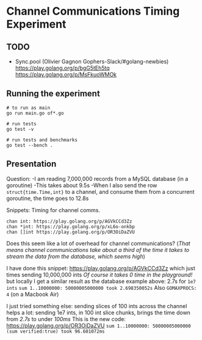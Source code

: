 # Channel Communications Timing Experiment

## TODO

- Sync.pool (Olivier Gagnon Gophers-Slack/#golang-newbies)
  https://play.golang.org/p/bgG5tEh5tq
  https://play.golang.org/p/MsFkuoWMOk

## Running the experiment 

    # to run as main
    go run main.go of*.go

    # run tests
    go test -v

    # run tests and benchmarks
    go test --bench .

## Presentation
Question:
  -I am reading 7,000,000 records from a MySQL database (in a goroutine)
  -This takes about 9.5s
  -When I also send the row `struct{time.Time,int}` to a channel, and consume them from a concurrent goroutine,  the time goes to 12.8s

Snippets: Timing for channel comms.

	chan int: https://play.golang.org/p/AGVkCCd3Zz
	chan *int: https://play.golang.org/p/xL6o-onkbp
	chan []int https://play.golang.org/p/OR3OiDaZVU

Does this seem like a lot of overhead for channel communications? 
(_That means channel communications take about a third of the time it takes to stream the data from the database, which seems high_)

I have done this snippet:   https://play.golang.org/p/AGVkCCd3Zz
which just times sending 10,000,000 ints
  _Of course it takes 0 time in the playground!_ 
but locally I get a similar result as the database example above: 2.7s for `1e7 ints`
`sum 1..10000000: 50000005000000 took 2.698350052s`
 Also `GOMAXPROCS: 4` (on a Macbook Air)

 I just tried something else: sending slices of 100 ints across the channel helps a lot:
  sending 1e7 ints, in 100 int slice chunks, brings the time down from *2.7s* to under *100ms*
 This is the new code: https://play.golang.org/p/OR3OiDaZVU
     `sum 1..10000000: 50000005000000 (sum verified:true) took 96.601072ms`